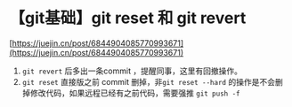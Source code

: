 # 【git基础】git reset 和 git revert
[https://juejin.cn/post/6844904085770993671](https://juejin.cn/post/6844904085770993671)

1. `git revert` 后多出一条commit ，提醒同事，这里有回撤操作。
2. `git reset` 直接版之前 commit 删掉，非`git reset --hard` 的操作是不会删掉修改代码，如果远程已经有之前代码，需要强推 `git push -f`
